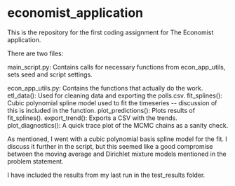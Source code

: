 # economist_application

This is the repository for the first coding assignment for The Economist application.

There are two files:

  main_script.py: Contains calls for necessary functions from econ_app_utils, sets seed and script settings.
  
  econ_app_utils.py: Contains the functions that actually do the work.
    etl_data(): Used for cleaning data and exporting the polls.csv.
    fit_splines(): Cubic polynomial spline model used to fit the timeseries -- discussion of this is included in the function.
    plot_predictions(): Plots results of fit_splines().
    export_trend(): Exports a CSV with the trends.
    plot_diagnostics(): A quick trace plot of the MCMC chains as a sanity check.

As mentioned, I went with a cubic polynomial basis spline model for the fit. I discuss it further in the script, but this seemed like a good 
compromise between the moving average and Dirichlet mixture models mentioned in the problem statement.

I have included the results from my last run in the test_results folder.
